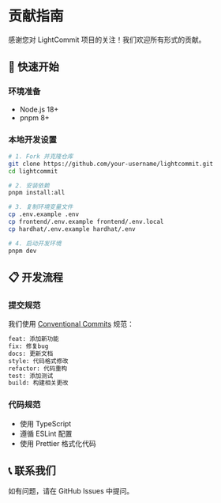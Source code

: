 # 贡献指南

感谢您对 LightCommit 项目的关注！我们欢迎所有形式的贡献。

## 🚀 快速开始

### 环境准备
- Node.js 18+
- pnpm 8+

### 本地开发设置
```bash
# 1. Fork 并克隆仓库
git clone https://github.com/your-username/lightcommit.git
cd lightcommit

# 2. 安装依赖
pnpm install:all

# 3. 复制环境变量文件
cp .env.example .env
cp frontend/.env.example frontend/.env.local
cp hardhat/.env.example hardhat/.env

# 4. 启动开发环境
pnpm dev
```

## 📋 开发流程

### 提交规范
我们使用 [Conventional Commits](https://www.conventionalcommits.org/) 规范：

```bash
feat: 添加新功能
fix: 修复bug
docs: 更新文档
style: 代码格式修改
refactor: 代码重构
test: 添加测试
build: 构建相关更改
```

### 代码规范
- 使用 TypeScript
- 遵循 ESLint 配置
- 使用 Prettier 格式化代码

## 📞 联系我们

如有问题，请在 GitHub Issues 中提问。